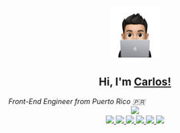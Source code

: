 <h1 align="center"><a href="https://www.carlosadriangarcia.com"><img width="20%" alt="Hi, I'm Carlos, a Front-End Engineer!" src="./assets/avatar-coding.svg"/></a></h1>
<h2 align="center">Hi, I'm <a href="https://www.carlosadriangarcia.com">Carlos!</a></h2>
<i align="center">Front-End Engineer from Puerto Rico 🇵🇷</i>
<div align="center">
  <a href="https://www.linkedin.com/in/carlos-a-garcia32/">
    <img src="https://img.shields.io/badge/LinkedIn-0077B5?style=plastic&logo=linkedin&logoColor=white" />
  </a>
</div>
<div align="center">
  <a href="https://www.carlosadriangarcia.com">
    <img src="https://img.shields.io/badge/-ReactJs-61DAFB?logo=react&logoColor=white&style=plastic" />
  </a>
  <a href="https://www.carlosadriangarcia.com">
    <img src="https://img.shields.io/badge/-Redux-7247b6?logo=redux&logoColor=white&style=plastic" />
  </a>
  <a href="https://www.carlosadriangarcia.com">
   <img src="https://shields.io/badge/TypeScript-3a75bf?logo=TypeScript&logoColor=FFF&style=plastic" />
  </a>
  <a href="https://www.carlosadriangarcia.com">
   <img src="https://img.shields.io/badge/-HTML5-dc4a25?logo=HTML5&logoColor=white&style=plastic" />
   </a>
  <a href="https://www.carlosadriangarcia.com">
   <img src="https://img.shields.io/badge/CSS3-1572B6?style=plastic&logo=css3&logoColor=white" />
  </a>
  <a href="https://www.carlosadriangarcia.com">
   <img src="https://img.shields.io/badge/Python-3570a3?style=plastic&logo=python&logoColor=white" />
  </a>
</div>
